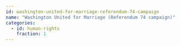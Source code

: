 ```yaml
---
id: washington-united-for-marriage-referendum-74-campaign
name: "Washington United for Marriage (Referendum 74 campaign)"
categories:
  - id: human-rights
    fraction: 1
--- 
```

